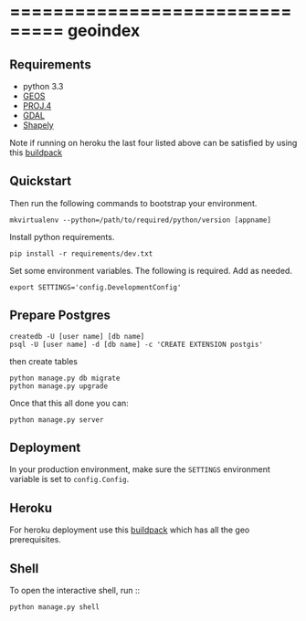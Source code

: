 ===============================
geoindex
===============================

Requirements
-----------
- python 3.3
- [GEOS](http://trac.osgeo.org/geos/)
- [PROJ.4](http://trac.osgeo.org/proj/)
- [GDAL](http://trac.osgeo.org/gdal/)
- [Shapely](http://toblerity.org/shapely/)

Note if running on heroku the last four listed above can be satisfied by using this [buildpack](https://github.com/codeforamerica/heroku-buildpack-pygeo)

Quickstart
----------

Then run the following commands to bootstrap your environment.

```
mkvirtualenv --python=/path/to/required/python/version [appname]
```

Install python requirements.
```
pip install -r requirements/dev.txt
```

Set some environment variables. The following is required. Add as needed.

```
export SETTINGS='config.DevelopmentConfig'
```


Prepare Postgres
----------------

```
createdb -U [user name] [db name]
psql -U [user name] -d [db name] -c 'CREATE EXTENSION postgis'
```

then create tables

```
python manage.py db migrate
python manage.py upgrade
```

Once that this all done you can:

```
python manage.py server
```

Deployment
----------

In your production environment, make sure the ``SETTINGS`` environment variable is set to ``config.Config``.

Heroku
------
For heroku deployment use this [buildpack](https://github.com/codeforamerica/heroku-buildpack-pygeo) which has all the geo prerequisites.

Shell
-----

To open the interactive shell, run ::

```
python manage.py shell
```
